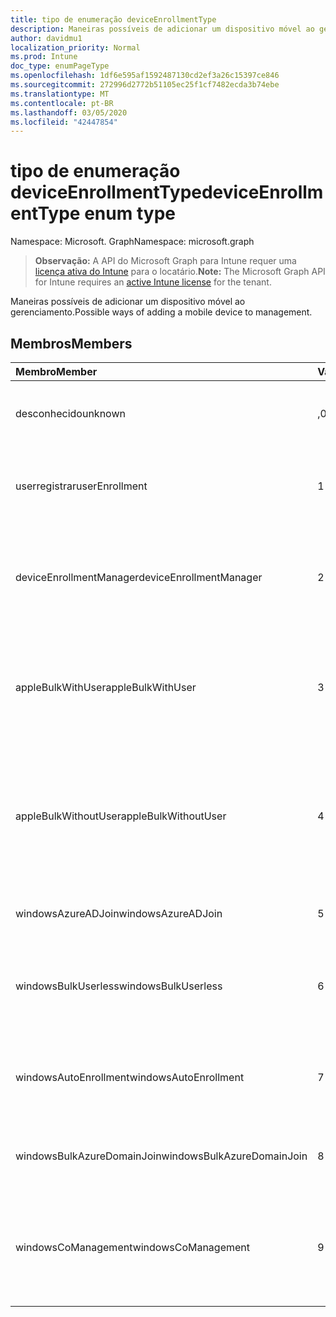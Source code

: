 ```yaml
---
title: tipo de enumeração deviceEnrollmentType
description: Maneiras possíveis de adicionar um dispositivo móvel ao gerenciamento.
author: davidmu1
localization_priority: Normal
ms.prod: Intune
doc_type: enumPageType
ms.openlocfilehash: 1df6e595af1592487130cd2ef3a26c15397ce846
ms.sourcegitcommit: 272996d2772b51105ec25f1cf7482ecda3b74ebe
ms.translationtype: MT
ms.contentlocale: pt-BR
ms.lasthandoff: 03/05/2020
ms.locfileid: "42447854"
---
```

# <a name="deviceenrollmenttype-enum-type"></a><span data-ttu-id="e84eb-103">tipo de enumeração deviceEnrollmentType</span><span class="sxs-lookup"><span data-stu-id="e84eb-103">deviceEnrollmentType enum type</span></span>

<span data-ttu-id="e84eb-104">Namespace: Microsoft. Graph</span><span class="sxs-lookup"><span data-stu-id="e84eb-104">Namespace: microsoft.graph</span></span>

> <span data-ttu-id="e84eb-105">**Observação:** A API do Microsoft Graph para Intune requer uma [licença ativa do Intune](https://go.microsoft.com/fwlink/?linkid=839381) para o locatário.</span><span class="sxs-lookup"><span data-stu-id="e84eb-105">**Note:** The Microsoft Graph API for Intune requires an [active Intune license](https://go.microsoft.com/fwlink/?linkid=839381) for the tenant.</span></span>

<span data-ttu-id="e84eb-106">Maneiras possíveis de adicionar um dispositivo móvel ao gerenciamento.</span><span class="sxs-lookup"><span data-stu-id="e84eb-106">Possible ways of adding a mobile device to management.</span></span>

## <a name="members"></a><span data-ttu-id="e84eb-107">Membros</span><span class="sxs-lookup"><span data-stu-id="e84eb-107">Members</span></span>
|<span data-ttu-id="e84eb-108">Membro</span><span class="sxs-lookup"><span data-stu-id="e84eb-108">Member</span></span>|<span data-ttu-id="e84eb-109">Valor</span><span class="sxs-lookup"><span data-stu-id="e84eb-109">Value</span></span>|<span data-ttu-id="e84eb-110">Descrição</span><span class="sxs-lookup"><span data-stu-id="e84eb-110">Description</span></span>|
|:---|:---|:---|
|<span data-ttu-id="e84eb-111">desconhecido</span><span class="sxs-lookup"><span data-stu-id="e84eb-111">unknown</span></span>|<span data-ttu-id="e84eb-112">,0</span><span class="sxs-lookup"><span data-stu-id="e84eb-112">0</span></span>|<span data-ttu-id="e84eb-113">O valor padrão, o tipo de registro não foi coletado.</span><span class="sxs-lookup"><span data-stu-id="e84eb-113">Default value, enrollment type was not collected.</span></span>|
|<span data-ttu-id="e84eb-114">userregistrar</span><span class="sxs-lookup"><span data-stu-id="e84eb-114">userEnrollment</span></span>|<span data-ttu-id="e84eb-115">1 </span><span class="sxs-lookup"><span data-stu-id="e84eb-115">1</span></span>|<span data-ttu-id="e84eb-116">Registro controlado pelo usuário por meio do canal BYOD.</span><span class="sxs-lookup"><span data-stu-id="e84eb-116">User driven enrollment through BYOD channel.</span></span>|
|<span data-ttu-id="e84eb-117">deviceEnrollmentManager</span><span class="sxs-lookup"><span data-stu-id="e84eb-117">deviceEnrollmentManager</span></span>|<span data-ttu-id="e84eb-118">2 </span><span class="sxs-lookup"><span data-stu-id="e84eb-118">2</span></span>|<span data-ttu-id="e84eb-119">Registro de usuário com uma conta de Gerenciador de registro de dispositivo.</span><span class="sxs-lookup"><span data-stu-id="e84eb-119">User enrollment with a device enrollment manager account.</span></span>|
|<span data-ttu-id="e84eb-120">appleBulkWithUser</span><span class="sxs-lookup"><span data-stu-id="e84eb-120">appleBulkWithUser</span></span>|<span data-ttu-id="e84eb-121">3 </span><span class="sxs-lookup"><span data-stu-id="e84eb-121">3</span></span>|<span data-ttu-id="e84eb-122">Inscrição em massa da Apple com o desafio do usuário.</span><span class="sxs-lookup"><span data-stu-id="e84eb-122">Apple bulk enrollment with user challenge.</span></span> <span data-ttu-id="e84eb-123">(DEP, Apple Configurator)</span><span class="sxs-lookup"><span data-stu-id="e84eb-123">(DEP, Apple Configurator)</span></span>|
|<span data-ttu-id="e84eb-124">appleBulkWithoutUser</span><span class="sxs-lookup"><span data-stu-id="e84eb-124">appleBulkWithoutUser</span></span>|<span data-ttu-id="e84eb-125">4 </span><span class="sxs-lookup"><span data-stu-id="e84eb-125">4</span></span>|<span data-ttu-id="e84eb-126">Inscrição em massa da Apple sem o desafio do usuário.</span><span class="sxs-lookup"><span data-stu-id="e84eb-126">Apple bulk enrollment without user challenge.</span></span> <span data-ttu-id="e84eb-127">(DEP, Apple Configurator, configuração móvel)</span><span class="sxs-lookup"><span data-stu-id="e84eb-127">(DEP, Apple Configurator, Mobile Config)</span></span>|
|<span data-ttu-id="e84eb-128">windowsAzureADJoin</span><span class="sxs-lookup"><span data-stu-id="e84eb-128">windowsAzureADJoin</span></span>|<span data-ttu-id="e84eb-129">5 </span><span class="sxs-lookup"><span data-stu-id="e84eb-129">5</span></span>|<span data-ttu-id="e84eb-130">Ingressar no Azure AD do Windows 10.</span><span class="sxs-lookup"><span data-stu-id="e84eb-130">Windows 10 Azure AD Join.</span></span>|
|<span data-ttu-id="e84eb-131">windowsBulkUserless</span><span class="sxs-lookup"><span data-stu-id="e84eb-131">windowsBulkUserless</span></span>|<span data-ttu-id="e84eb-132">6 </span><span class="sxs-lookup"><span data-stu-id="e84eb-132">6</span></span>|<span data-ttu-id="e84eb-133">Registro em massa do Windows 10 através do ICD com o certificado.</span><span class="sxs-lookup"><span data-stu-id="e84eb-133">Windows 10 Bulk enrollment through ICD with certificate.</span></span>|
|<span data-ttu-id="e84eb-134">windowsAutoEnrollment</span><span class="sxs-lookup"><span data-stu-id="e84eb-134">windowsAutoEnrollment</span></span>|<span data-ttu-id="e84eb-135">7 </span><span class="sxs-lookup"><span data-stu-id="e84eb-135">7</span></span>|<span data-ttu-id="e84eb-136">Registro automático do Windows 10.</span><span class="sxs-lookup"><span data-stu-id="e84eb-136">Windows 10 automatic enrollment.</span></span> <span data-ttu-id="e84eb-137">(Adicionar conta de trabalho)</span><span class="sxs-lookup"><span data-stu-id="e84eb-137">(Add work account)</span></span>|
|<span data-ttu-id="e84eb-138">windowsBulkAzureDomainJoin</span><span class="sxs-lookup"><span data-stu-id="e84eb-138">windowsBulkAzureDomainJoin</span></span>|<span data-ttu-id="e84eb-139">8 </span><span class="sxs-lookup"><span data-stu-id="e84eb-139">8</span></span>|<span data-ttu-id="e84eb-140">Ingresso no Azure AD em massa do Windows 10.</span><span class="sxs-lookup"><span data-stu-id="e84eb-140">Windows 10 bulk Azure AD Join.</span></span>|
|<span data-ttu-id="e84eb-141">windowsCoManagement</span><span class="sxs-lookup"><span data-stu-id="e84eb-141">windowsCoManagement</span></span>|<span data-ttu-id="e84eb-142">9 </span><span class="sxs-lookup"><span data-stu-id="e84eb-142">9</span></span>|<span data-ttu-id="e84eb-143">Co-gerenciamento de intergestão do Windows 10 disparado por AutoPilot ou política de grupo.</span><span class="sxs-lookup"><span data-stu-id="e84eb-143">Windows 10 Co-Management triggered by AutoPilot or Group Policy.</span></span>|




